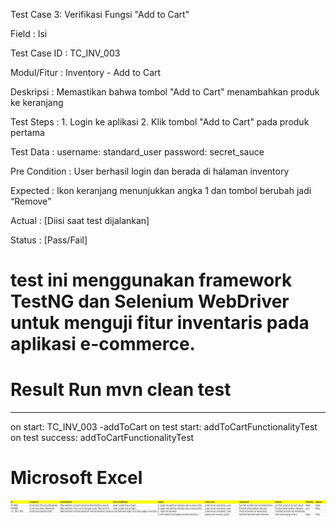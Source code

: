 Test Case 3: Verifikasi Fungsi "Add to Cart"

Field           :   Isi

Test Case ID    :   TC_INV_003

Modul/Fitur     :   Inventory - Add to Cart

Deskripsi       :   Memastikan bahwa tombol "Add to Cart" menambahkan produk ke keranjang

Test Steps      :   1. Login ke aplikasi
                    2. Klik tombol "Add to Cart" pada produk pertama

Test Data       :   username: standard_user
                    password: secret_sauce

Pre Condition   :   User berhasil login dan berada di halaman inventory

Expected        :   Ikon keranjang menunjukkan angka 1 dan tombol berubah jadi “Remove”

Actual          :   [Diisi saat test dijalankan]

Status          :   [Pass/Fail]

# test ini menggunakan framework TestNG dan Selenium WebDriver untuk menguji fitur inventaris pada aplikasi e-commerce.

# Result Run mvn clean test
------------------------------------------
on start: TC_INV_003 -addToCart
on test start: addToCartFunctionalityTest
on test success: addToCartFunctionalityTest 

# Microsoft Excel
![alt text](image.png)